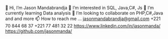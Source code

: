 👋 Hi, I’m Jason Mandabrandja 
👀 I’m interested in  SQL, Java,C#, Js
🌱 I’m currently learning Data analysis
💞️ I’m looking to collaborate on PHP,C#,Java and and more
📫 How to reach me ... 
    jasonmandabrandja@gmail.com
    +221 70 844 68 37
    +221 77 481 32 22
    https://www.linkedin.com/in/jasonmanda/
    https://github.com/jasonmanda/